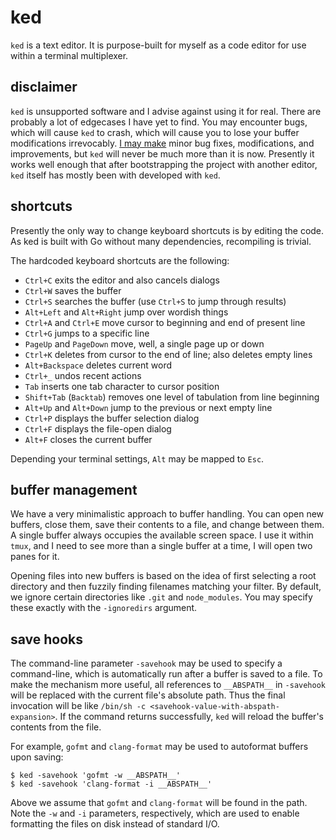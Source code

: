 # ked

`ked` is a text editor. It is purpose-built for myself as a code editor for
use within a terminal multiplexer.

## disclaimer

`ked` is unsupported software and I advise against using it for real. There
are probably a lot of edgecases I have yet to find. You may encounter bugs,
which will cause `ked` to crash, which will cause you to lose your buffer
modifications irrevocably. [I may make](TODO.md) minor bug fixes,
modifications, and improvements, but `ked` will never be much more than it is
now. Presently it works well enough that after bootstrapping the project with
another editor, `ked` itself has mostly been with developed with `ked`.

## shortcuts

Presently the only way to change keyboard shortcuts is by editing the
code. As ked is built with Go without many dependencies, recompiling
is trivial.

The hardcoded keyboard shortcuts are the following:

  * `Ctrl+C` exits the editor and also cancels dialogs
  * `Ctrl+W` saves the buffer
  * `Ctrl+S` searches the buffer (use `Ctrl+S` to jump through results)
  * `Alt+Left` and `Alt+Right` jump over wordish things
  * `Ctrl+A` and `Ctrl+E` move cursor to beginning and end of present line
  * `Ctrl+G` jumps to a specific line
  * `PageUp` and `PageDown` move, well, a single page up or down
  * `Ctrl+K` deletes from cursor to the end of line; also deletes empty lines
  * `Alt+Backspace` deletes current word
  * `Ctrl+_` undos recent actions
  * `Tab` inserts one tab character to cursor position
  * `Shift+Tab` (`Backtab`) removes one level of tabulation from line beginning
  * `Alt+Up` and `Alt+Down` jump to the previous or next empty line
  * `Ctrl+P` displays the buffer selection dialog
  * `Ctrl+F` displays the file-open dialog
  * `Alt+F` closes the current buffer

Depending your terminal settings, `Alt` may be mapped to `Esc`.

## buffer management

We have a very minimalistic approach to buffer handling. You can open new
buffers, close them, save their contents to a file, and change between them.
A single buffer always occupies the available screen space. I use it within
`tmux`, and I need to see more than a single buffer at a time, I will open
two panes for it.

Opening files into new buffers is based on the idea of first selecting a root
directory and then fuzzily finding filenames matching your filter. By default,
we ignore certain directories like `.git` and `node_modules`. You may specify
these exactly with the `-ignoredirs` argument.

## save hooks

The command-line parameter `-savehook` may be used to specify a command-line,
which is automatically run after a buffer is saved to a file. To make the
mechanism more useful, all references to `__ABSPATH__` in `-savehook` will be
replaced with the current file's absolute path. Thus the final invocation will
be like `/bin/sh -c <savehook-value-with-abspath-expansion>`. If the command
returns successfully, `ked` will reload the buffer's contents from the file.

For example, `gofmt` and `clang-format` may be used to autoformat buffers upon
saving:

    $ ked -savehook 'gofmt -w __ABSPATH__'
	$ ked -savehook 'clang-format -i __ABSPATH__'

Above we assume that `gofmt` and `clang-format` will be found in the path.
Note the `-w` and `-i` parameters, respectively, which are used to enable
formatting the files on disk instead of standard I/O.

